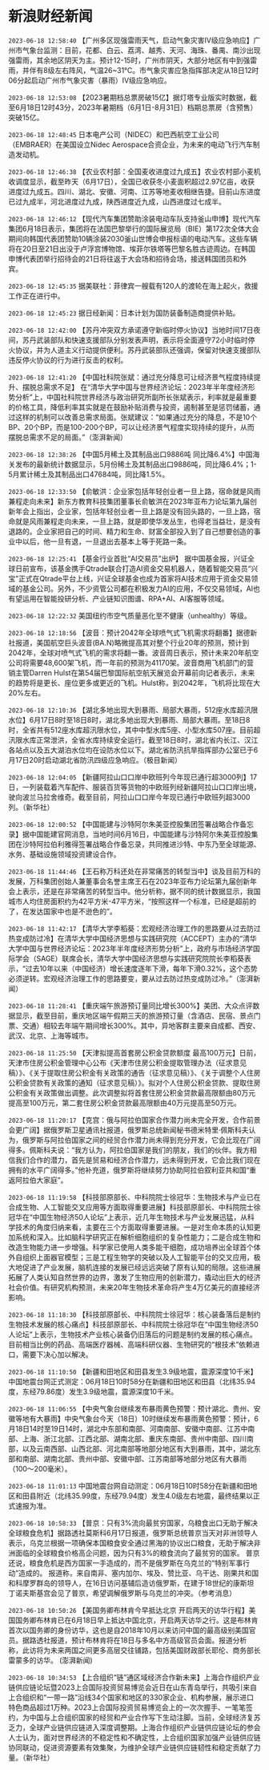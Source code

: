 # 新浪财经新闻
`2023-06-18 12:58:40` 【广州多区现强雷雨天气，启动气象灾害Ⅳ级应急响应】广州市气象台监测：目前，花都、白云、荔湾、越秀、天河、海珠、番禺、南沙出现强雷雨，其余地区阴天为主。预计12-15时，广州市阴天，大部分地区有中到强雷雨，并伴有8级左右阵风，气温26~31℃。市气象灾害应急指挥部决定从18日12时06分起启动广州市气象灾害（暴雨）Ⅳ级应急响应。

`2023-06-18 12:53:08` 【2023暑期档总票房破15亿】据灯塔专业版实时数据，截至6月18日12时43分，2023年暑期档（6月1日-8月31日）档期总票房（含预售）突破15亿。

`2023-06-18 12:48:45` 日本电产公司（NIDEC）和巴西航空工业公司（EMBRAER）在美国设立Nidec Aerospace合资企业，为未来的电动飞行汽车制造发动机。

`2023-06-18 12:46:38` 【农业农村部：全国麦收进度过九成五】农业农村部小麦机收调度显示，截至昨天（6月17日），全国已收获冬小麦面积超过2.97亿亩，收获进度过九成五。四川、湖北、安徽、河南、江苏等地麦收相继告捷。目前山东进度已过九成半，河北进度过九成，陕西进度近九成，山西进度过七成半。

`2023-06-18 12:46:12` 【现代汽车集团赞助涂装电动车队支持釜山申博】现代汽车集团6月18日表示，集团将在法国巴黎举行的国际展览局（BIE）第172次全体大会期间向韩国代表团赞助10辆涂装2030釜山世博会申报标语的电动汽车。这些车辆将在20日至21日出没于卢浮宫博物馆、埃菲尔铁塔等巴黎名胜古迹周边。在韩国申博代表团举行招待会的21日将往返于大会场和招待会场，接送韩国团员和外宾。

`2023-06-18 12:45:35` 据美联社：菲律宾一艘载有120人的渡轮在海上起火，救援工作正在进行中。

`2023-06-18 12:45:23` 据日经新闻：日本计划为国防装备制造商提供补贴。

`2023-06-18 12:42:00` 【苏丹冲突双方承诺遵守新临时停火协议】当地时间17日夜间，苏丹武装部队和快速支援部队分别发表声明，表示将全面遵守72小时临时停火协议，并为人道主义行动提供便利。苏丹武装部队还强调，保留对快速支援部队违反停火协议的行为进行反击的权利。

`2023-06-18 12:41:20` 【中国社科院张斌：通过充分降息可让经济景气程度持续提升、摆脱总需求不足】 在“清华大学中国与世界经济论坛：2023年半年度经济形势分析”上，中国社科院世界经济与政治研究所副所长张斌表示，利率就是最重要的价格工具，降低利率其实就是在鼓励补贴消费与投资，遏制甚至是惩罚储蓄，通过这样的机制可以改善总需求局面。张斌建议：“如果通过充分的降息，不是10个BP、20个BP，而是100-200个BP，可以让经济景气程度实现持续的提升，从而摆脱总需求不足的局面。”（澎湃新闻）

`2023-06-18 12:38:26` 【中国5月稀土及其制品出口9886吨 同比降6.4%】中国海关发布的最新统计数据显示，5月份稀土及其制品出口9886吨，同比降6.4%；1-5月累计稀土及其制品出口47684吨，同比降1.5%。

`2023-06-18 12:33:50` 【俞敏洪：企业家包括年轻创业者一旦上路，宿命就是风雨兼程走向未来】新东方教育科技集团董事长俞敏洪在2023年亚布力论坛第九届创新年会上指出，企业家，包括年轻创业者一旦上路是没有回头路的，一旦上路，宿命就是风雨兼程走向未来，一旦上路，就是即使华发丛生，也得老当益壮，是没有退路的。企业家把自己的时间、精力和生命、财富全部投入到了自己想要创造的事业中以后，他一旦有退，一旦退出去基本上等于死路一条。

`2023-06-18 12:25:41` 【基金行业首批“AI交易员”出炉】 据中国基金报，兴证全球日前宣布，该基金携手Qtrade联合打造AI资金交易机器人，随着智能交易员“兴宝”正式在Qtrade平台上线，兴证全球基金也成为首家将AI技术应用于资金交易领域的基金公司。另外，不少资管公司都在积极发力AI的应用，不仅交易领域，AI也有望运用在智能投研分析、产业链知识图谱、RPA+AI、AI客服等领域。

`2023-06-18 12:22:32` 美国纽约市空气质量恶化至不健康（unhealthy）等级。

`2023-06-18 12:18:56` 【波音：预计2042年全球喷气式飞机需求将翻番】据德新社报道，美国航空巨头波音(BA.N)略微提高其对整个行业20年的预测，预计到2042年，全球对喷气式飞机的需求将翻一番。波音周日表示，预计未来20年航空公司将需要48,600架飞机，而一年前的预测为41170架。波音商用飞机部门的营销主管Darren Hulst在第54届巴黎国际航空航天展览会开幕前向记者表示，未来的趋势将是更长、座位更多或更近的飞机。Hulst称，到2042年，飞机将比现在大20%左右。

`2023-06-18 12:10:36` 【湖北多地出现大到暴雨、局部大暴雨，512座水库超汛限水位】6月17日8时至18日8时，湖北多地出现大到暴雨、局部大暴雨。至18日8时，全省共有512座水库超汛限水位，其中中型水库5座、小型水库507座。目前超汛限水库正常泄洪，全省水库持续安全运行。截至18日8时，湖北省内长江、汉江各站点以及五大湖泊水位均在设防水位以下。湖北省防汛抗旱指挥部办公室已于6月17日20时启动湖北省防汛四级应急响应。（极目新闻）

`2023-06-18 12:04:05` 【新疆阿拉山口口岸中欧班列今年现已通行超3000列】17日，一列装载着汽车配件、服装百货等货物的中欧班列经新疆阿拉山口口岸出境，驶向波兰马拉舍维奇。截至目前，阿拉山口口岸今年现已通行中欧班列超3000列。（新华社）

`2023-06-18 12:00:52` 【中国能建与沙特阿尔朱美亚控股集团签署战略合作备忘录】据中国能建官网消息，当地时间6月16日，中国能建与沙特阿尔朱美亚控股集团在沙特阿拉伯利雅得签署战略合作备忘录，共同推进沙特、中东乃至全球能源、水务、基础设施领域投资建设合作。

`2023-06-18 11:44:46` 【王石称万科还处在非常痛苦的转型当中】谈及目前万科的发展，万科集团创始人兼董事会名誉主席王石在2023年亚布力论坛第九届创新年会上表示，还是在非常痛苦的转型当中。他分析称，据不同的统计数据显示，我国城市人均住房面积约为42平方米-47平方米，“按照这样一个标准，已经是超前的了，在发达国家中也是不逊色的”。

`2023-06-18 11:42:17` 【清华大学李稻葵：宏观经济治理工作的思路要从过去防过热变成防过冷】在清华大学中国经济思想与实践研究院（ACCEPT）主办的“清华大学中国与世界经济论坛：2023年半年度经济形势分析”上，政府与市场经济学国际学会（SAGE）联席会长，清华大学中国经济思想与实践研究院院长李稻葵表示，“过去10年以来（中国经济）增长速度逐年下滑，每年下滑0.32%，这个态势必须逆转。宏观经济治理工作的思路要变，要从过去防过热变成防过冷。”（澎湃新闻）

`2023-06-18 11:28:41` 【重庆端午旅游预订量同比增长300%】美团、大众点评数据显示，截至目前，重庆地区端午假期三天的旅游预订量（含酒店、民宿、景点门票、交通）相较去年端午期间增长300%。其中，异地客群主要来自成都、西安、武汉、北京、上海等城市。

`2023-06-18 11:25:50` 【天津拟提高首套房公积金贷款额度 最高100万元】日前，天津市住房公积金管理中心公布《天津市住房公积金提取管理办法（征求意见稿）》、《关于提取住房公积金有关政策的通告（征求意见稿）》、《关于调整个人住房公积金贷款有关政策的通知（征求意见稿）》。拟对个人住房公积金贷款、提取住房公积金有关政策做出调整。此次调整拟将首套住房公积金贷款最高限额由80万元提高至100万元，第二套住房公积金贷款最高限额由40万元提高至50万元。

`2023-06-18 11:20:17` 【克宫：俄与阿拉伯国家合作潜力尚未完全开发，合作前景会更广阔】据俄罗斯卫星通讯社报道，俄罗斯总统新闻秘书德米特里·佩斯科夫认为，俄罗斯与阿拉伯国家之间的经贸合作潜力尚未得到充分开发，它会比现在广阔得多。佩斯科夫说：“我方认为，阿拉伯国家是我们的朋友，我们的伙伴。我方相信我们合作的潜力，首先是贸易和经济合作潜力，远未得到开发，它会比我们现在拥有的水平广阔得多。”他补充道，俄罗斯将继续努力协助阿拉伯叙利亚共和国“重返阿拉伯大家庭”。

`2023-06-18 11:19:58` 【科技部原部长、中科院院士徐冠华：生物技术与产业已在合成生物、人工智能交叉应用等方面取得重要进展】科技部原部长、中科院院士徐冠华在“中国生物经济50人论坛”上表示，近几年生物技术与产业发展迅猛，从科学技术的角度归纳来看，主要在三个方面取得重要进展。一是对生命本质的认知更加系统和深入。比如脑科学研究正在解析细胞组织的复杂性能力；二是合成生物和改造生物能力进一步增强。科学家已使用人类多能干细胞，成功培养出全球首个体外自组织上面器官模型；三是工程生物学的突破以及人工智能平台的交叉应用，极大地促进了产业发展，脑机连接的发展已经远远突破了原有认知的局限。这些进展拓展了人类认知自然世界的边界，激发了生物应用的创新潜力，撬动出巨大的经济社会价值。有研究机构预测，未来20年生物技术革命将产生4万亿美元的直接经济影响。

`2023-06-18 11:18:30` 【科技部原部长、中科院院士徐冠华：核心装备落后是制约生物技术发展的核心痛点】科技部原部长、中科院院士徐冠华在“中国生物经济50人论坛”上表示，生物技术产业核心装备仍旧落后的问题是制约发展的核心痛点。目前相当比例的药品、高端医疗器械、高端科研仪器、生物研究的“根技术”依赖进口，需要下决心加以解决。

`2023-06-18 11:10:50` 【新疆和田地区和田县发生3.9级地震，震源深度10千米】中国地震台网正式测定：06月18日10时58分在新疆和田地区和田县（北纬35.94度，东经79.86度）发生3.9级地震，震源深度10千米。

`2023-06-18 11:06:55` 【中央气象台继续发布暴雨黄色预警：预计湖北、贵州、安徽等地有大暴雨】中央气象台今天（18日）10时继续发布暴雨黄色预警：预计，6月18日14时至19日14时，湖北中东部和南部、河南南部、安徽中南部、江苏中南部、上海、浙江北部、江西北部、湖南北部、重庆东南部、贵州中南部、四川南部，以及云南西部、山西北部、河北南部等地部分地区有大到暴雨，其中，湖北东部和南部、湖南北部、贵州中部、安徽中部、江苏南部等地部分地区有大暴雨（100～200毫米）。

`2023-06-18 11:01:13` 中国地震台网自动测定：06月18日10时58分在新疆和田地区和田县附近（北纬35.99度，东经79.94度）发生4.0级左右地震，最终结果以正式速报为准。

`2023-06-18 10:58:33` 【普京：只有3%流向最贫穷国家，乌粮食出口无助于解决全球粮食危机】据路透社莫斯科6月17日报道，俄罗斯总统普京当天对非洲领导人表示，乌克兰根据一项确保本国粮食安全通过黑海的协议出口粮食，无助于解决非洲面临的全球粮食价格高企问题，因为只有3%的粮食流向了最贫穷的国家。 普京还说，粮食危机是西方国家一手造成的，而不是俄罗斯在乌克兰的“特别军事行动”造成的。 报道称，来自南非、塞内加尔、埃及、赞比亚、乌干达、刚果共和国和科摩罗群岛的领导人，在16日访问基辅后造访俄罗斯，在建于18世纪的康斯坦丁诺夫斯基宫会见了普京，希望调解俄罗斯与乌克兰的冲突。（参考消息）

`2023-06-18 10:50:26` 【美国务卿布林肯今早抵达北京 开启两天的访华行程】美国国务卿布林肯已在6月18日早上抵达中国北京，开启两天访华之行。这是布林肯首次以国务卿的身份访华，这也是自2018年10月以来访问中国的最高级别美国官员。据路透社报道，预计布林肯将在18日与多名中方高级官员会面。报道分析称，此访将为未来两国之间更多高层交往铺路，包括美国财政部长耶伦、商务部长雷蒙多的访华。 (澎湃新闻)

`2023-06-18 10:34:53` 【上合组织“链”通区域经济合作新未来】上海合作组织产业链供应链论坛暨2023上合国际投资贸易博览会近日在山东青岛举行，共吸引来自上合组织和“一带一路”沿线34个国家和地区的330家企业、机构参展，展示进口特色商品超过1万种。2023上合国际投资贸易博览会上的一次次握手、一笔笔签约，为中国与上合组织国家的经贸和产业合作写下生动注脚。当前，全球经济复苏乏力，全球产业链供应链进入深度调整期。上海合作组织产业链供应链论坛的参会人士认为，面对世界经济的不稳定性和不确定性，上合组织国家加强产业链供应链协同联动，促进资源要素有效集聚，为维护全球产业链供应链韧性和稳定贡献了力量。（新华社）

